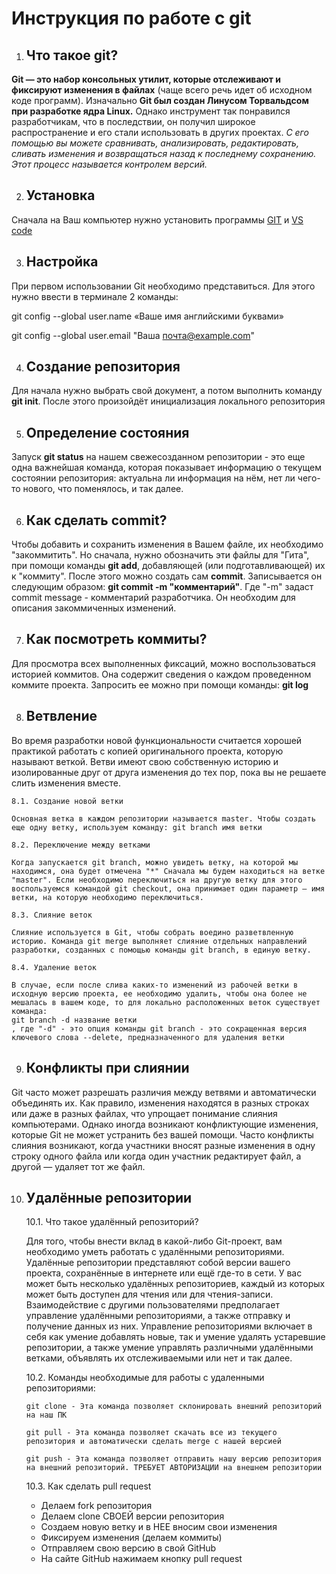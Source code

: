# Инструкция по работе с git

1. ## Что такое git?

**Git — это набор консольных утилит, которые отслеживают и фиксируют изменения в файлах** (чаще всего речь идет об исходном коде программ). Изначально **Git был создан Линусом Торвальдсом при разработке ядра Linux.** Однако инструмент так понравился разработчикам, что в последствии, он получил широкое распространение и его стали использовать в других проектах. *С его помощью вы можете сравнивать, анализировать, редактировать, сливать изменения и возвращаться назад к последнему сохранению. Этот процесс называется контролем версий.*

2. ## Установка

Сначала на Ваш компьютер нужно установить программы [GIT](https://git-scm.com/) и [VS code](https://code.visualstudio.com/)

3. ## Настройка

При первом использовании Git необходимо представиться. Для
этого нужно ввести в терминале 2 команды:

git config --global user.name «Ваше имя английскими буквами» 

git config --global user.email "Ваша почта@example.com"

4. ## Создание репозитория

Для начала нужно выбрать свой документ, а потом выполнить команду **git init**. После этого произойдёт инициализация локального репозитория

5. ## Определение состояния

Запуск **git status** на нашем свежесозданном репозитории - это еще одна важнейшая команда, которая показывает информацию о текущем состоянии репозитория: актуальна ли информация на нём, нет ли чего-то нового, что поменялось, и так далее.

6. ## Как сделать commit?

Чтобы добавить и сохранить изменения в Вашем файле, их необходимо "закоммитить". Но сначала, нужно обозначить эти файлы для "Гита", при помощи команды **git add**, добавляющей (или подготавливающей) их к "коммиту". После этого можно создать сам **commit**. Записывается он следующим образом: **git commit -m "комментарий"**.
Где "-m" задаст commit message - комментарий разработчика. Он необходим для описания закоммиченных изменений.

7. ## Как посмотреть коммиты?

Для просмотра всех выполненных фиксаций, можно воспользоваться историей коммитов. Она содержит сведения о каждом проведенном коммите проекта. Запросить ее можно при помощи команды: **git log**

8. ## Ветвление
Во время разработки новой функциональности считается хорошей практикой работать с копией оригинального проекта, которую называют веткой. Ветви имеют свою собственную историю и изолированные друг от друга изменения до тех пор, пока вы не решаете слить изменения вместе. 

    8.1. Создание новой ветки

    Основная ветка в каждом репозитории называется master. Чтобы создать еще одну ветку, используем команду: git branch имя ветки

    8.2. Переключение между ветками

    Когда запускается git branch, можно увидеть ветку, на которой мы находимся, она будет отмечена "*" Сначала мы будем находиться на ветке "master". Если необходимо переключиться на другую ветку для этого воспользуемся командой git checkout, она принимает один параметр — имя ветки, на которую необходимо переключиться.

    8.3. Слияние веток

    Слияние используется в Git, чтобы собрать воедино разветвленную историю. Команда git merge выполняет слияние отдельных направлений разработки, созданных с помощью команды git branch, в единую ветку.

    8.4. Удаление веток

    В случае, если после слива каких-то изменений из рабочей ветки в исходную версию проекта, ее необходимо удалить, чтобы она более не мешалась в вашем коде, то для локально расположенных веток существует команда:
    git branch -d название ветки
    , где "-d" - это опция команды git branch - это сокращенная версия ключевого слова --delete, предназначенного для удаления ветки

9. ## Конфликты при слиянии

Git часто может разрешать различия между ветвями и автоматически объединять их. Как правило, изменения находятся в разных строках или даже в разных файлах, что упрощает понимание слияния компьютерами. Однако иногда возникают конфликтующие изменения, которые Git не может устранить без вашей помощи. Часто конфликты слияния возникают, когда участники вносят разные изменения в одну строку одного файла или когда один участник редактирует файл, а другой — удаляет тот же файл.

10. ## Удалённые репозитории

    10.1. Что такое удалённый репозиторий?

    Для того, чтобы внести вклад в какой-либо Git-проект, вам необходимо уметь работать с удалёнными репозиториями. Удалённые репозитории представляют собой версии вашего проекта, сохранённые в интернете или ещё где-то в сети. У вас может быть несколько удалённых репозиториев, каждый из которых может быть доступен для чтения или для чтения-записи. Взаимодействие с другими пользователями предполагает управление удалёнными репозиториями, а также отправку и получение данных из них. Управление репозиториями включает в себя как умение добавлять новые, так и умение удалять устаревшие репозитории, а также умение управлять различными удалёнными ветками, объявлять их отслеживаемыми или нет и так далее.

    10.2. Команды необходимые для работы с удаленными репозиториями:

        git clone - Эта команда позволяет склонировать внешний репозиторий на наш ПК 

        git pull - Эта команда позволяет скачать все из текущего репозитория и автоматически сделать merge с нашей версией 

        git push - Эта команда позволяет отправить нашу версию репозитория на внешний репозиторий. ТРЕБУЕТ АВТОРИЗАЦИИ на внешнем репозитории 

    10.3. Как сделать pull request
    
    * Делаем fork репозитория
    * Делаем clone СВОЕЙ версии репозитория
    * Создаем новую ветку и в НЕЕ вносим свои изменения
    * Фиксируем изменения (делаем коммиты)
    * Отправляем свою версию в свой GitHub
    * На сайте GitHub нажимаем кнопку pull request 